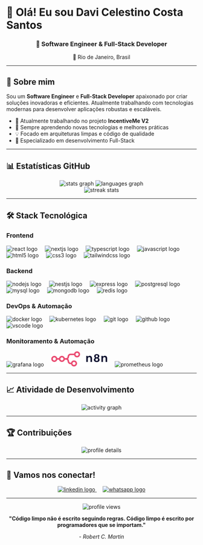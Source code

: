 # 👋 Olá! Eu sou Davi Celestino Costa Santos

<div align="center">
  <h3>🚀 Software Engineer & Full-Stack Developer</h3>
  <p>📍 Rio de Janeiro, Brasil</p>
</div>

---

## 💫 Sobre mim

Sou um **Software Engineer** e **Full-Stack Developer** apaixonado por criar soluções inovadoras e eficientes. Atualmente trabalhando com tecnologias modernas para desenvolver aplicações robustas e escaláveis.

- 🔭 Atualmente trabalhando no projeto **IncentiveMe V2**
- 🌱 Sempre aprendendo novas tecnologias e melhores práticas
- 💡 Focado em arquiteturas limpas e código de qualidade
- 🎯 Especializado em desenvolvimento Full-Stack

---

## 📊 Estatísticas GitHub

<div align="center">
   <img src="https://github-readme-stats.vercel.app/api?username=dicadavi&theme=tokyonight" height="180" alt="stats graph" />
  <img src="https://github-readme-stats.vercel.app/api/top-langs?username=dicadavi&layout=compact&theme=tokyonight&hide_border=true&bg_color=0d1117&langs_count=6" height="180" alt="languages graph" />
</div>

<div align="center">
  <img src="https://github-readme-streak-stats.herokuapp.com/?user=dicadavi&theme=tokyonight&hide_border=true&background=0d1117&date_format=M%20j%5B%2C%20Y%5D" height="180" alt="streak stats" />
</div>

---

## 🛠️ Stack Tecnológica

### Frontend

<div align="left">
  <img src="https://cdn.jsdelivr.net/gh/devicons/devicon/icons/react/react-original.svg" height="40" alt="react logo" />
  <img width="12" />
  <img src="https://cdn.jsdelivr.net/gh/devicons/devicon/icons/nextjs/nextjs-original.svg" height="40" alt="nextjs logo" />
  <img width="12" />
  <img src="https://cdn.jsdelivr.net/gh/devicons/devicon/icons/typescript/typescript-original.svg" height="40" alt="typescript logo" />
  <img width="12" />
  <img src="https://cdn.jsdelivr.net/gh/devicons/devicon/icons/javascript/javascript-original.svg" height="40" alt="javascript logo" />
  <img width="12" />
  <img src="https://cdn.jsdelivr.net/gh/devicons/devicon/icons/html5/html5-original.svg" height="40" alt="html5 logo" />
  <img width="12" />
  <img src="https://cdn.jsdelivr.net/gh/devicons/devicon/icons/css3/css3-original.svg" height="40" alt="css3 logo" />
  <img width="12" />
  <img src="https://cdn.jsdelivr.net/gh/devicons/devicon/icons/tailwindcss/tailwindcss-original.svg" height="40" alt="tailwindcss logo" />
</div>

### Backend

<div align="left">
  <img src="https://cdn.jsdelivr.net/gh/devicons/devicon/icons/nodejs/nodejs-original.svg" height="40" alt="nodejs logo" />
  <img width="12" />
  <img src="https://cdn.jsdelivr.net/gh/devicons/devicon/icons/nestjs/nestjs-original.svg" height="40" alt="nestjs logo" />
  <img width="12" />
  <img src="https://cdn.jsdelivr.net/gh/devicons/devicon/icons/express/express-original.svg" height="40" alt="express logo" />
  <img width="12" />
  <img src="https://cdn.jsdelivr.net/gh/devicons/devicon/icons/postgresql/postgresql-original.svg" height="40" alt="postgresql logo" />
  <img width="12" />
  <img src="https://cdn.jsdelivr.net/gh/devicons/devicon/icons/mysql/mysql-original.svg" height="40" alt="mysql logo" />
  <img width="12" />
  <img src="https://cdn.jsdelivr.net/gh/devicons/devicon/icons/mongodb/mongodb-original.svg" height="40" alt="mongodb logo" />
  <img width="12" />
  <img src="https://cdn.jsdelivr.net/gh/devicons/devicon/icons/redis/redis-original.svg" height="40" alt="redis logo" />
</div>

### DevOps & Automação

<div align="left">
  <img src="https://cdn.jsdelivr.net/gh/devicons/devicon/icons/docker/docker-original.svg" height="40" alt="docker logo" />
  <img width="12" />
  <img src="https://cdn.jsdelivr.net/gh/devicons/devicon/icons/kubernetes/kubernetes-original.svg" height="40" alt="kubernetes logo" />
  <img width="12" />
  <img src="https://cdn.jsdelivr.net/gh/devicons/devicon/icons/git/git-original.svg" height="40" alt="git logo" />
  <img width="12" />
  <img src="https://cdn.jsdelivr.net/gh/devicons/devicon/icons/github/github-original.svg" height="40" alt="github logo" />
  <img width="12" />
  <img src="https://cdn.jsdelivr.net/gh/devicons/devicon/icons/vscode/vscode-original.svg" height="40" alt="vscode logo" />
</div>

### Monitoramento & Automação

<div align="left">
  <img src="https://cdn.jsdelivr.net/gh/devicons/devicon/icons/grafana/grafana-original.svg" height="40" alt="grafana logo" />
  <img width="12" />
  <img src="https://raw.githubusercontent.com/n8n-io/n8n/master/assets/n8n-logo.png" height="40" alt="n8n logo" />
  <img width="12" />
  <img src="https://cdn.jsdelivr.net/gh/devicons/devicon/icons/prometheus/prometheus-original.svg" height="40" alt="prometheus logo" />
</div>

---

## 📈 Atividade de Desenvolvimento

<div align="center">
  <img src="https://github-readme-activity-graph.vercel.app/graph?username=dicadavi&theme=tokyo-night&bg_color=0d1117&hide_border=true&line=58a6ff&point=58a6ff&area_color=58a6ff&area=true&hide_title=true" alt="activity graph" />
</div>

---

## 🏆 Contribuições

<div align="center">
  <img src="https://github-profile-summary-cards.vercel.app/api/cards/profile-details?username=dicadavi&theme=tokyonight&hide_border=true" alt="profile details" />
</div>

---

## 🤝 Vamos nos conectar!

<div align="center">
  <a href="https://www.linkedin.com/in/davi-celestino-77ab66160/" target="_blank">
    <img src="https://img.shields.io/static/v1?message=LinkedIn&logo=linkedin&label=&color=0077B5&logoColor=white&labelColor=&style=for-the-badge" height="40" alt="linkedin logo" />
  </a>
  <img width="12" />
  <a href="https://wa.me/5521988224269" target="_blank">
    <img src="https://img.shields.io/static/v1?message=WhatsApp&logo=whatsapp&label=&color=25D366&logoColor=white&labelColor=&style=for-the-badge" height="40" alt="whatsapp logo" />
  </a>
</div>

---

<div align="center">
  <img src="https://komarev.com/ghpvc/?username=dicadavi&color=58a6ff&style=for-the-badge&label=VISUALIZAÇÕES+DO+PERFIL" alt="profile views" />
</div>

<div align="center">
  
  **"Código limpo não é escrito seguindo regras. Código limpo é escrito por programadores que se importam."**
  
  *- Robert C. Martin*
  
</div>
